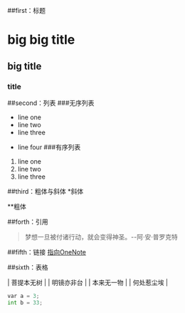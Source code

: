 ##first：标题

# big big title

## big title

### title


##second：列表
###无序列表
* line one
* line two
* line three
- line four
###有序列表

1. line one
1. line two
1. line three

##third：粗体与斜体
*斜体

**粗体

##forth：引用
>梦想一旦被付诸行动，就会变得神圣。--阿·安·普罗克特


##fifth：链接
[指向OneNote](http://www.zhihu.com)


##sixth：表格

| 菩提本无树 |
| 明镜亦非台 |
| 本来无一物 |
| 何处惹尘埃 |
``` python
var a = 3;
int b = 33;
```
